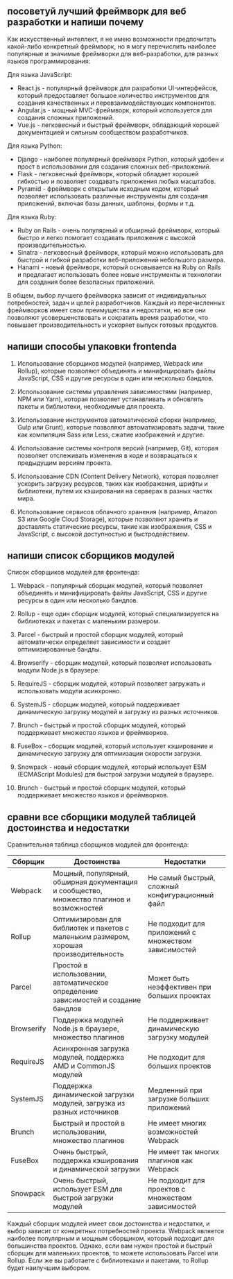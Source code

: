 ## посоветуй лучший фреймворк для веб разработки и напиши почему

Как искусственный интеллект, я не имею возможности предпочитать какой-либо конкретный фреймворк, но я могу перечислить наиболее популярные и значимые фреймворки для веб-разработки, для разных языков программирования:

Для языка JavaScript:
- React.js - популярный фреймворк для разработки UI-интерфейсов, который предоставляет большое количество инструментов для создания качественных и перевзаимодействующих компонентов.
- Angular.js - мощный MVC-фреймворк, который используется для создания сложных приложений.
- Vue.js - легковесный и быстрый фреймворк, обладающий хорошей документацией и сильным сообществом разработчиков.

Для языка Python:
- Django - наиболее популярный фреймворк Python, который удобен и прост в использовании для создания сложных веб-приложений.
- Flask - легковесный фреймворк, который обладает хорошей гибкостью и позволяет создавать приложения любых масштабов.
- Pyramid - фреймворк с открытым исходным кодом, который позволяет использовать различные инструменты для создания приложений, включая базы данных, шаблоны, формы и т.д.

Для языка Ruby:
- Ruby on Rails - очень популярный и обширный фреймворк, который быстро и легко помогает создавать приложения с высокой производительностью.
- Sinatra - легковесный фреймворк, который можно использовать для быстрой и гибкой разработки веб-приложений небольшого размера.
- Hanami - новый фреймворк, который основывается на Ruby on Rails и предлагает использовать более новые инструменты и технологии для создания более безопасных приложений.

В общем, выбор лучшего фреймворка зависит от индивидуальных потребностей, задач и целей разработчиков. Каждый из перечисленных фреймворков имеет свои преимущества и недостатки, но все они позволяют усовершенствовать и сократить время разработки, что повышает производительность и ускоряет выпуск готовых продуктов.

## напиши способы упаковки frontendа

1. Использование сборщиков модулей (например, Webpack или Rollup), которые позволяют объединять и минифицировать файлы JavaScript, CSS и другие ресурсы в один или несколько бандлов.

2. Использование системы управления зависимостями (например, NPM или Yarn), которая позволяет устанавливать и обновлять пакеты и библиотеки, необходимые для проекта.

3. Использование инструментов автоматической сборки (например, Gulp или Grunt), которые позволяют автоматизировать задачи, такие как компиляция Sass или Less, сжатие изображений и другие.

4. Использование системы контроля версий (например, Git), которая позволяет отслеживать изменения в коде и возвращаться к предыдущим версиям проекта.

5. Использование CDN (Content Delivery Network), которая позволяет ускорить загрузку ресурсов, таких как изображения, шрифты и библиотеки, путем их кэширования на серверах в разных частях мира.

6. Использование сервисов облачного хранения (например, Amazon S3 или Google Cloud Storage), которые позволяют хранить и доставлять статические ресурсы, такие как изображения, CSS и JavaScript, с высокой доступностью и быстродействием.

## напиши список сборщиков модулей

Список сборщиков модулей для фронтенда:

1. Webpack - популярный сборщик модулей, который позволяет объединять и минифицировать файлы JavaScript, CSS и другие ресурсы в один или несколько бандлов.

2. Rollup - еще один сборщик модулей, который специализируется на библиотеках и пакетах с маленьким размером.

3. Parcel - быстрый и простой сборщик модулей, который автоматически определяет зависимости и создает оптимизированные бандлы.

4. Browserify - сборщик модулей, который позволяет использовать модули Node.js в браузере.

5. RequireJS - сборщик модулей, который позволяет загружать и использовать модули асинхронно.

6. SystemJS - сборщик модулей, который поддерживает динамическую загрузку модулей и загрузку из разных источников.

7. Brunch - быстрый и простой сборщик модулей, который поддерживает множество языков и фреймворков.

8. FuseBox - сборщик модулей, который использует кэширование и динамическую загрузку для оптимизации скорости загрузки.

9. Snowpack - новый сборщик модулей, который использует ESM (ECMAScript Modules) для быстрой загрузки модулей в браузере.

10. Brunch - быстрый и простой сборщик модулей, который поддерживает множество языков и фреймворков.

## сравни все сборщики модулей таблицей достоинства и недостатки

Сравнительная таблица сборщиков модулей для фронтенда:

| Сборщик | Достоинства | Недостатки |
| --- | --- | --- |
| Webpack | Мощный, популярный, обширная документация и сообщество, множество плагинов и возможностей | Не самый быстрый, сложный конфигурационный файл |
| Rollup | Оптимизирован для библиотек и пакетов с маленьким размером, хорошая производительность | Не подходит для приложений с множеством зависимостей |
| Parcel | Простой в использовании, автоматическое определение зависимостей и создание бандлов | Может быть неэффективен при больших проектах |
| Browserify | Поддержка модулей Node.js в браузере, множество плагинов | Не поддерживает динамическую загрузку модулей |
| RequireJS | Асинхронная загрузка модулей, поддержка AMD и CommonJS модулей | Не подходит для больших проектов |
| SystemJS | Поддержка динамической загрузки модулей, загрузка из разных источников | Медленный при загрузке больших приложений |
| Brunch | Быстрый и простой в использовании, множество плагинов | Не имеет многих возможностей Webpack |
| FuseBox | Очень быстрый, поддержка кэширования и динамической загрузки | Не имеет так многих плагинов как Webpack |
| Snowpack | Очень быстрый, использует ESM для быстрой загрузки модулей | Не подходит для проектов с множеством зависимостей |

Каждый сборщик модулей имеет свои достоинства и недостатки, и выбор зависит от конкретных потребностей проекта. Webpack является наиболее популярным и мощным сборщиком, который подходит для большинства проектов. Однако, если вам нужен простой и быстрый сборщик для маленьких проектов, то можете использовать Parcel или Rollup. Если же вы работаете с библиотеками и пакетами, то Rollup будет наилучшим выбором.

